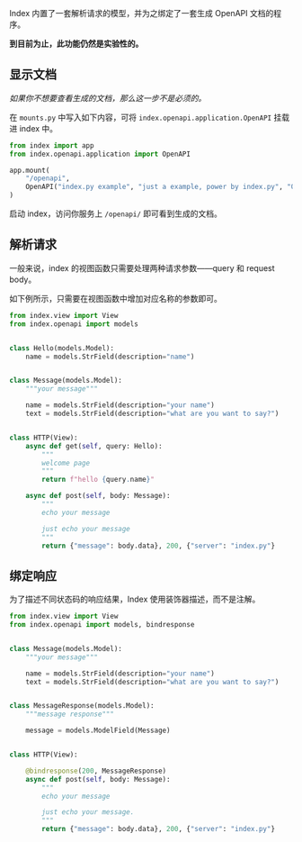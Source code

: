 Index 内置了一套解析请求的模型，并为之绑定了一套生成 OpenAPI 文档的程序。

**到目前为止，此功能仍然是实验性的。**

## 显示文档

*如果你不想要查看生成的文档，那么这一步不是必须的。*

在 `mounts.py` 中写入如下内容，可将 `index.openapi.application.OpenAPI` 挂载进 index 中。

```python
from index import app
from index.openapi.application import OpenAPI

app.mount(
    "/openapi",
    OpenAPI("index.py example", "just a example, power by index.py", "0.1.0"),
)
```

启动 index，访问你服务上 `/openapi/` 即可看到生成的文档。

## 解析请求

一般来说，index 的视图函数只需要处理两种请求参数——query 和 request body。

如下例所示，只需要在视图函数中增加对应名称的参数即可。

```python
from index.view import View
from index.openapi import models


class Hello(models.Model):
    name = models.StrField(description="name")


class Message(models.Model):
    """your message"""

    name = models.StrField(description="your name")
    text = models.StrField(description="what are you want to say?")


class HTTP(View):
    async def get(self, query: Hello):
        """
        welcome page
        """
        return f"hello {query.name}"

    async def post(self, body: Message):
        """
        echo your message

        just echo your message
        """
        return {"message": body.data}, 200, {"server": "index.py"}
```

## 绑定响应

为了描述不同状态码的响应结果，Index 使用装饰器描述，而不是注解。

```python
from index.view import View
from index.openapi import models, bindresponse


class Message(models.Model):
    """your message"""

    name = models.StrField(description="your name")
    text = models.StrField(description="what are you want to say?")


class MessageResponse(models.Model):
    """message response"""

    message = models.ModelField(Message)


class HTTP(View):

    @bindresponse(200, MessageResponse)
    async def post(self, body: Message):
        """
        echo your message

        just echo your message.
        """
        return {"message": body.data}, 200, {"server": "index.py"}
```
